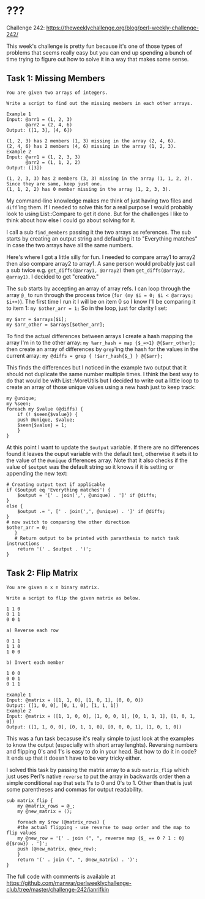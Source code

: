# ???

Challenge 242: https://theweeklychallenge.org/blog/perl-weekly-challenge-242/

This week's challenge is pretty fun because it's one of those types of problems that seems really easy but you can end up spending a bunch of time trying to figure out how to solve it in a way that makes some sense.

## Task 1: Missing Members
```
You are given two arrays of integers.

Write a script to find out the missing members in each other arrays.

Example 1
Input: @arr1 = (1, 2, 3)
       @arr2 = (2, 4, 6)
Output: ([1, 3], [4, 6])

(1, 2, 3) has 2 members (1, 3) missing in the array (2, 4, 6).
(2, 4, 6) has 2 members (4, 6) missing in the array (1, 2, 3).
Example 2
Input: @arr1 = (1, 2, 3, 3)
       @arr2 = (1, 1, 2, 2)
Output: ([3])

(1, 2, 3, 3) has 2 members (3, 3) missing in the array (1, 1, 2, 2). Since they are same, keep just one.
(1, 1, 2, 2) has 0 member missing in the array (1, 2, 3, 3).
```

My command-line knowledge makes me think of just having two files and `diff`'ing them. If I needed to solve this for a real purpose I would probably look to using List::Compare to get it done. But for the challenges I like to think about how else I could go about solving for it.


I call a sub `find_members` passing it the two arrays as references. The sub starts by creating an output string and defaulting it to "Everything matches" in case the two arrays have all the same numbers.

Here's where I got a little silly for fun. I needed to compare array1 to array2 then also compare array2 to array1. A sane person would probably just call a sub twice e.g. `get_diffs(@array1, @array2)` then `get_diffs(@array2, @array1)`. I decided to get "creative."

The sub starts by accepting an array of array refs. I can loop through the array `@_` to run through the process twice (`for (my $i = 0; $i < @arrays; $i++)`). The first time I run it I will be on item 0 so I know I'll be comparing it to item 1: `my $other_arr = 1;` So in the loop, just for clarity I set:
```
my $arr = $arrays[$i];
my $arr_other = $arrays[$other_arr];
```

To find the actual differences between arrays I create a hash mapping the array I'm in to the other array: `my %arr_hash = map {$_=>1} @{$arr_other};` then create an array of differences by `grep`'ing the hash for the values in the current array: `my @diffs = grep { !$arr_hash{$_} } @{$arr};`

This finds the differences but I noticed in the example two output that it should not duplicate the same number multiple times. I think the best way to do that would be with List::MoreUtils but I decided to write out a little loop to create an array of those unique values using a new hash just to keep track:
```
my @unique;
my %seen;
foreach my $value (@diffs) {
    if (! $seen{$value}) {
	push @unique, $value;
	$seen{$value} = 1;
    }
}
```

At this point I want to update the `$output` variable. If there are no differences found it leaves the ouput variable with the default text, otherwise it sets it to the value of the `@unique` differences array. Note that it also checks if the value of `$output` was the default string so it knows if it is setting or appending the new text:

```
# Creating output text if applicable
if ($output eq 'Everything matches') {
    $output = '[' . join(',', @unique) . ']' if @diffs;
}
else {
    $output .= ', [' . join(',', @unique) . ']' if @diffs;	    
}
# now switch to comparing the other direction
$other_arr = 0;
   }
   # Return output to be printed with paranthesis to match task instructions
    return '(' . $output . ')';
}
```

## Task 2: Flip Matrix

```
You are given n x n binary matrix.

Write a script to flip the given matrix as below.

1 1 0
0 1 1
0 0 1

a) Reverse each row

0 1 1
1 1 0
1 0 0

b) Invert each member

1 0 0
0 0 1
0 1 1

Example 1
Input: @matrix = ([1, 1, 0], [1, 0, 1], [0, 0, 0])
Output: ([1, 0, 0], [0, 1, 0], [1, 1, 1])
Example 2
Input: @matrix = ([1, 1, 0, 0], [1, 0, 0, 1], [0, 1, 1, 1], [1, 0, 1, 0])
Output: ([1, 1, 0, 0], [0, 1, 1, 0], [0, 0, 0, 1], [1, 0, 1, 0])
```

This was a fun task becasuse it's really simple to just look at the examples to know the output (especially with short array lenghts). Reversing numbers and flipping 0's and 1's is easy to do in your head. But how to do it in code? It ends up that it doesn't have to be very tricky either.

I solved this task by passing the matrix array to a sub `matrix_flip` which just uses Perl's native `reverse` to put the array in backwards order then a simple conditional `map` that sets 1's to 0 and 0's to 1. Other than that is just some parentheses and commas for output readability.

```
sub matrix_flip {
    my @matrix_rows = @_;
    my @new_matrix = ();
    
    foreach my $row (@matrix_rows) {
	#the actual flipping - use reverse to swap order and the map to flip values
	my @new_row = '[' . join (", ", reverse map {$_ == 0 ? 1 : 0} @{$row}) . ']';
	push (@new_matrix, @new_row);
    }
    return '(' . join (", ", @new_matrix) . ')';
}
```

The full code with comments is available at https://github.com/manwar/perlweeklychallenge-club/tree/master/challenge-242/ianrifkin